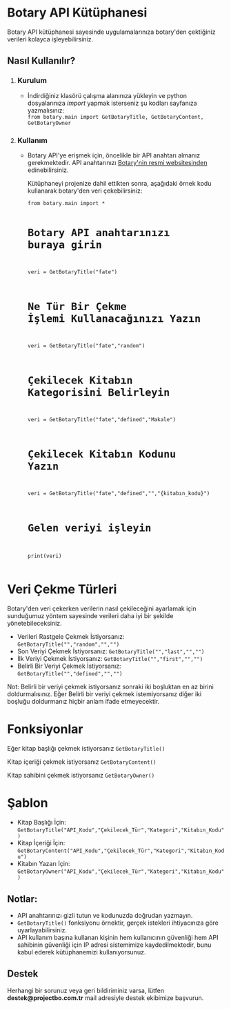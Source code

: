 # Botary API Kütüphanesi


<p>Botary API kütüphanesi sayesinde uygulamalarınıza botary'den çektiğiniz verileri kolayca işleyebilirsiniz.</p>

<h2>Nasıl Kullanılır?</h2>

<ol>
    <li>
        <h3>Kurulum</h3>
        <ul>
            <li>İndirdiğiniz klasörü çalışma alanınıza yükleyin ve python dosyalarınıza <i>import</i> yapmak isterseniz şu kodları sayfanıza yazmalısınız:</li>
            <code>from botary.main import GetBotaryTitle, GetBotaryContent, GetBotaryOwner</code>
        </ul>
    </li>
    <li>
        <h3>Kullanım</h3>
        <ul>
            <li>
                <p>Botary API'ye erişmek için, öncelikle bir API anahtarı almanız gerekmektedir. API anahtarınızı <a href="https://www.botary.projectbo.com.tr/">Botary'nin resmi websitesinden</a> edinebilirsiniz.</p>
                <p>Kütüphaneyi projenize dahil ettikten sonra, aşağıdaki örnek kodu kullanarak botary'den veri çekebilirsiniz:</p>
                <pre><code>from botary.main import *

# Botary API anahtarınızı buraya girin

veri = GetBotaryTitle("fate")

# Ne Tür Bir Çekme İşlemi Kullanacağınızı Yazın
veri = GetBotaryTitle("fate","random")

# Çekilecek Kitabın Kategorisini Belirleyin
veri = GetBotaryTitle("fate","defined","Makale")

# Çekilecek Kitabın Kodunu Yazın
veri = GetBotaryTitle("fate","defined","","{kitabın_kodu}")

# Gelen veriyi işleyin
print(veri)
</code></pre>
            </li>
        </ul>
    </li>
</ol>
<h1>Veri Çekme Türleri</h1>
<p>Botary'den veri çekerken verilerin nasıl çekileceğini ayarlamak için sunduğumuz yöntem sayesinde verileri daha iyi bir şekilde yönetebileceksiniz.</p>
<ul>
  <li>Verileri Rastgele Çekmek İstiyorsanız: <code>GetBotaryTitle("","random","","")</code></li>
  <li>Son Veriyi Çekmek İstiyorsanız: <code>GetBotaryTitle("","last","","")</code></li>
  <li>İlk Veriyi Çekmek İstiyorsanız: <code>GetBotaryTitle("","first","","")</code></li>
  <li>Belirli Bir Veriyi Çekmek İstiyorsanız: <code>GetBotaryTitle("","defined","","")</code></li>
</ul>
<p>Not: Belirli bir veriyi çekmek istiyorsanız sonraki iki boşluktan en az birini doldurmalısınız. Eğer Belirli bir veriyi çekmek istemiyorsanız diğer iki boşluğu doldurmanız hiçbir anlam ifade etmeyecektir.</p>
<h1>Fonksiyonlar</h1>
<p>
Eğer kitap başlığı çekmek istiyorsanız
<code>GetBotaryTitle()</code></p><p>
Kitap içeriği çekmek istiyorsanız
<code>GetBotaryContent()</code></p><p>
Kitap sahibini çekmek istiyorsanız
<code>GetBotaryOwner()</code></p>
<h1>Şablon</h1>
<ul>
  <li>
Kitap Başlığı İçin: <code>GetBotaryTitle("API_Kodu","Çekilecek_Tür","Kategori","Kitabın_Kodu")</code>
  </li><li>
Kitap İçeriği İçin: <code>GetBotaryContent("API_Kodu","Çekilecek_Tür","Kategori","Kitabın_Kodu")</code>
  </li><li>
Kitabın Yazarı İçin: <code>GetBotaryOwner("API_Kodu","Çekilecek_Tür","Kategori","Kitabın_Kodu")</code></li>

</ul>
<h2>Notlar:</h2>
<ul>
    <li>API anahtarınızı gizli tutun ve kodunuzda doğrudan yazmayın.</li>
    <li><code>GetBotaryTitle()</code> fonksiyonu örnektir, gerçek istekleri ihtiyacınıza göre uyarlayabilirsiniz.</li>
    <li>API kullanım başına kullanan kişinin hem kullanıcının güvenliği hem API sahibinin güvenliği için IP adresi sistemimize kaydedilmektedir, bunu kabul ederek kütüphanemizi kullanıyorsunuz.</li>
</ul>

<h2>Destek</h2>
<p>Herhangi bir sorunuz veya geri bildiriminiz varsa, lütfen <b>destek@projectbo.com.tr</b> mail adresiyle destek ekibimize başvurun.</p>

